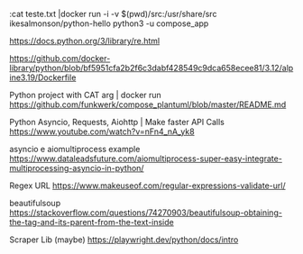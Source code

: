 :cat teste.txt |docker run -i -v $(pwd)/src:/usr/share/src    ikesalmonson/python-hello python3 -u compose_app


https://docs.python.org/3/library/re.html 

https://github.com/docker-library/python/blob/bf5951cfa2b2f6c3dabf428549c9dca658ecee81/3.12/alpine3.19/Dockerfile

Python project with CAT  arg | docker run  
https://github.com/funkwerk/compose_plantuml/blob/master/README.md

Python Asyncio, Requests, Aiohttp | Make faster API Calls
https://www.youtube.com/watch?v=nFn4_nA_yk8

asyncio e aiomultiprocess example 
https://www.dataleadsfuture.com/aiomultiprocess-super-easy-integrate-multiprocessing-asyncio-in-python/

Regex URL 
https://www.makeuseof.com/regular-expressions-validate-url/

beautifulsoup
https://stackoverflow.com/questions/74270903/beautifulsoup-obtaining-the-tag-and-its-parent-from-the-text-inside


Scraper Lib (maybe)
https://playwright.dev/python/docs/intro
